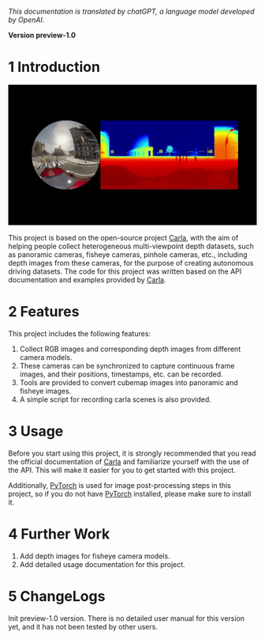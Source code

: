 *This documentation is translated by chatGPT, a language model developed by OpenAI.*

**Version preview-1.0**

# 1 Introduction
<img src="./docs/images/Demo.gif" width="640">

This project is based on the open-source project [Carla](http://carla.org/), with the aim of helping people collect heterogeneous multi-viewpoint depth datasets, such as panoramic cameras, fisheye cameras, pinhole cameras, etc., including depth images from these cameras, for the purpose of creating autonomous driving datasets. The code for this project was written based on the API documentation and examples provided by [Carla](http://carla.org/).

# 2 Features
This project includes the following features:

1. Collect RGB images and corresponding depth images from different camera models.
2. These cameras can be synchronized to capture continuous frame images, and their positions, timestamps, etc. can be recorded.
3. Tools are provided to convert cubemap images into panoramic and fisheye images.
4. A simple script for recording carla scenes is also provided.

# 3 Usage
Before you start using this project, it is strongly recommended that you read the official documentation of [Carla](http://carla.org/) and familiarize yourself with the use of the API. This will make it easier for you to get started with this project. 

Additionally, [PyTorch](https://pytorch.org/) is used for image post-processing steps in this project, so if you do not have [PyTorch](https://pytorch.org/) installed, please make sure to install it.

# 4 Further Work

1. Add depth images for fisheye camera models. 
2. Add detailed usage documentation for this project.

# 5 ChangeLogs

Init preview-1.0 version. There is no detailed user manual for this version yet, and it has not been tested by other users.

